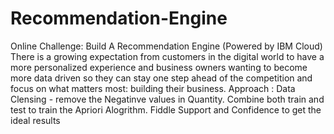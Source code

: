# Recommendation-Engine
Online Challenge: Build A Recommendation Engine (Powered by IBM Cloud) There is a growing expectation from customers in the digital world to have a more personalized experience and business owners wanting to become more data driven so they can stay one step ahead of the competition and focus on what matters most: building their business.
Approach :
Data Clensing - remove the Negatinve values in Quantity.
Combine both train and test to train the Apriori Alogrithm.
Fiddle Support and Confidence to get the ideal results
